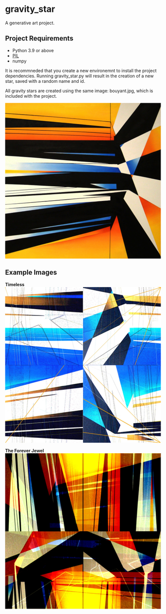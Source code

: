 # gravity_star
A generative art project.

## Project Requirements
- Python 3.9 or above
- [PIL](https://pillow.readthedocs.io/en/stable/)
- numpy

It is recommneded that you create a new environemnt to install the project dependencies. Running gravity_star.py will result in the creation of a new star, saved with a random name and id. 

All gravity stars are created using the same image: bouyant.jpg, which is included with the project.

![bouyant](https://github.com/ramza/gravity_star/blob/main/bouyant.jpg)

## Example Images

**Timeless**
![timeless](https://github.com/ramza/gravity_star/blob/main/timeless_x672.jpg)

**The Forever Jewel**
![forever](https://github.com/ramza/gravity_star/blob/main/forever_jewel953.jpg)
